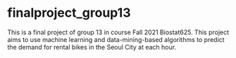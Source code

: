 # finalproject_group13

This is a final project of group 13 in course Fall 2021 Biostat625. This project aims to use machine learning 
and data-mining-based algorithms to predict the demand for rental bikes in the Seoul City at each hour.
